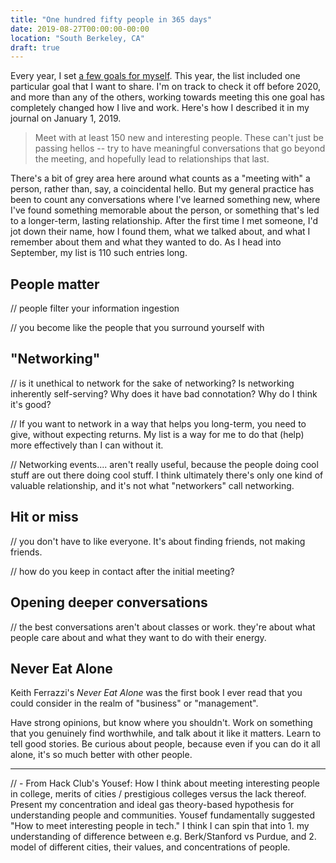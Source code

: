 ```yaml
---
title: "One hundred fifty people in 365 days"
date: 2019-08-27T00:00:00-00:00
location: "South Berkeley, CA"
draft: true
---
```


Every year, I set [a few goals for myself](https://medium.com/@thesephist/my-goals-for-2019-b1d5e93431ac). This year, the list included one particular goal that I want to share. I'm on track to check it off before 2020, and more than any of the others, working towards meeting this one goal has completely changed how I live and work. Here's how I described it in my journal on January 1, 2019.

>Meet with at least 150 new and interesting people. These can't just be passing hellos -- try to have meaningful conversations that go beyond the meeting, and hopefully lead to relationships that last.

There's a bit of grey area here around what counts as a "meeting with" a person, rather than, say, a coincidental hello. But my general practice has been to count any conversations where I've learned something new, where I've found something memorable about the person, or something that's led to a longer-term, lasting relationship. After the first time I met someone, I'd jot down their name, how I found them, what we talked about, and what I remember about them and what they wanted to do. As I head into September, my list is 110 such entries long.

## People matter

// people filter your information ingestion

// you become like the people that you surround yourself with

## "Networking"

// is it unethical to network for the sake of networking? Is networking inherently self-serving? Why does it have bad connotation? Why do I think it's good?

// If you want to network in a way that helps you long-term, you need to give, without expecting returns. My list is a way for me to do that (help) more effectively than I can without it.

// Networking events.... aren't really useful, because the people doing cool stuff are out there doing cool stuff. I think ultimately there's only one kind of valuable relationship, and it's not what "networkers" call networking.

## Hit or miss

// you don't have to like everyone. It's about finding friends, not making friends.

// how do you keep in contact after the initial meeting?

## Opening deeper conversations

// the best conversations aren't about classes or work. they're about what people care about and what they want to do with their energy.

## Never Eat Alone

Keith Ferrazzi's _Never Eat Alone_ was the first book I ever read that you could consider in the realm of "business" or "management".

Have strong opinions, but know where you shouldn't. Work on something that you genuinely find worthwhile, and talk about it like it matters. Learn to tell good stories. Be curious about people, because even if you can do it all alone, it's so much better with other people.

---

// - From Hack Club's Yousef: How I think about meeting interesting people in college, merits of cities / prestigious colleges versus the lack thereof. Present my concentration and ideal gas theory-based hypothesis for understanding people and communities. Yousef fundamentally suggested "How to meet interesting people in tech." I think I can spin that into 1. my understanding of difference between e.g. Berk/Stanford vs Purdue, and 2. model of different cities, their values, and concentrations of people.

